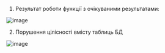 1. Результат роботи функції з очікуваними результатами:

![image](https://user-images.githubusercontent.com/56974924/214927203-b2d03941-3ea7-4f51-8d0b-4b0f3ff3efc4.png)

2. Порушення цілісності вмісту таблиць БД

![image](https://user-images.githubusercontent.com/56974924/214927565-3b16b117-cfcc-4f9d-ab07-dc717a1cd679.png)

